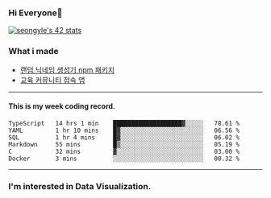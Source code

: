 ### Hi Everyone👋

[![seongyle's 42 stats](https://badge42.vercel.app/api/v2/cl260u6td000609l4p4inxynw/stats?cursusId=21&coalitionId=86)](https://github.com/JaeSeoKim/badge42)

### What i made

- [랜덤 닉네임 생성기 npm 패키지](https://www.npmjs.com/package/korean-random-names-generator)
- [교육 커뮤니티 접속 앱](https://github.com/YeonSeong-Lee/HufsLifeAcademy_app)

---

#### This is my week coding record.

<!--START_SECTION:waka-->

```text
TypeScript   14 hrs 1 min    ███████████████████▓░░░░░   78.61 %
YAML         1 hr 10 mins    █▓░░░░░░░░░░░░░░░░░░░░░░░   06.56 %
SQL          1 hr 4 mins     █▓░░░░░░░░░░░░░░░░░░░░░░░   06.02 %
Markdown     55 mins         █▒░░░░░░░░░░░░░░░░░░░░░░░   05.19 %
C            32 mins         ▓░░░░░░░░░░░░░░░░░░░░░░░░   03.00 %
Docker       3 mins          ░░░░░░░░░░░░░░░░░░░░░░░░░   00.32 %
```

<!--END_SECTION:waka-->
--- 

### I'm interested in Data Visualization.



<!--
**YeonSeong-Lee/YeonSeong-Lee** is a ✨ _special_ ✨ repository because its `README.md` (this file) appears on your GitHub profile.

Here are some ideas to get you started:

- 🔭 I’m currently working on ...
- 🌱 I’m currently learning ...
- 👯 I’m looking to collaborate on ...
- 🤔 I’m looking for help with ...
- 💬 Ask me about ...
- 📫 How to reach me: ...
- 😄 Pronouns: ...
- ⚡ Fun fact: ...
-->
